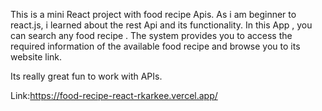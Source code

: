 This is a mini React project with food recipe Apis. As i am beginner to react.js, i learned about the rest Api and its functionality. In this App , you can search any food recipe . The system provides you to access the required information of the available food recipe and browse you to its website link.

Its really great fun to work with  APIs.

Link:https://food-recipe-react-rkarkee.vercel.app/